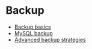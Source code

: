 # Backup

* [Backup basics](backup-basics.md)
* [MySQL backup](mysql-backup.md)
* [Advanced backup strategies](advanced-backup-strategies.md)
